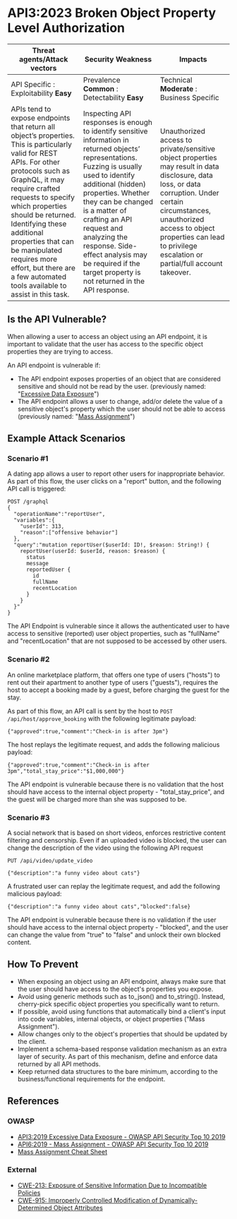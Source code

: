 API3:2023 Broken Object Property Level Authorization
====================================================

| Threat agents/Attack vectors | Security Weakness | Impacts |
| - | - | - |
| API Specific : Exploitability **Easy** | Prevalence **Common** : Detectability **Easy** | Technical **Moderate** : Business Specific |
| APIs tend to expose endpoints that return all object’s properties. This is particularly valid for REST APIs. For other protocols such as GraphQL, it may require crafted requests to specify which properties should be returned. Identifying these additional properties that can be manipulated requires more effort, but there are a few automated tools available to assist in this task. | Inspecting API responses is enough to identify sensitive information in returned objects’ representations. Fuzzing is usually used to identify additional (hidden) properties. Whether they can be changed is a matter of crafting an API request and analyzing the response. Side-effect analysis may be required if the target property is not returned in the API response. | Unauthorized access to private/sensitive object properties may result in data disclosure, data loss, or data corruption. Under certain circumstances, unauthorized access to object properties can lead to privilege escalation or partial/full account takeover. |

## Is the API Vulnerable?

When allowing a user to access an object using an API endpoint, it is important
to validate that the user has access to the specific object properties they are
trying to access.

An API endpoint is vulnerable if:

* The API endpoint exposes properties of an object that are considered
  sensitive and should not be read by the user. (previously named: "[Excessive
  Data Exposure][1]")
* The API endpoint allows a user to change, add/or delete the value of a
  sensitive object's property which the user should not be able to access
  (previously named: "[Mass Assignment][2]")

## Example Attack Scenarios

### Scenario #1

A dating app allows a user to report other users for inappropriate behavior.
As part of this flow, the user clicks on a "report" button, and the following
API call is triggered:

```
POST /graphql
{
  "operationName":"reportUser",
  "variables":{
    "userId": 313,
    "reason":["offensive behavior"]
  },
  "query":"mutation reportUser($userId: ID!, $reason: String!) {
    reportUser(userId: $userId, reason: $reason) {
      status
      message
      reportedUser {
        id
        fullName
        recentLocation
      }
    }
  }"
}
```

The API Endpoint is vulnerable since it allows the authenticated user to have
access to sensitive (reported) user object properties, such as "fullName" and
"recentLocation" that are not supposed to be accessed by other users.

### Scenario #2

An online marketplace platform, that offers one type of users ("hosts") to rent
out their apartment to another type of users ("guests"), requires the host to
accept a booking made by a guest, before charging the guest for the stay.

As part of this flow, an API call is sent by the host to
`POST /api/host/approve_booking` with the following legitimate payload:

```
{"approved":true,"comment":"Check-in is after 3pm"}
```

The host replays the legitimate request, and adds the following malicious
payload:

```
{"approved":true,"comment":"Check-in is after 3pm","total_stay_price":"$1,000,000"}
```

The API endpoint is vulnerable because there is no validation that the host
should have access to the internal object property - "total_stay_price", and
the guest will be charged more than she was supposed to be.

### Scenario #3

A social network that is based on short videos, enforces restrictive content
filtering and censorship. Even if an uploaded video is blocked, the user can
change the description of the video using the following API request

```
PUT /api/video/update_video

{"description":"a funny video about cats"}
```

A frustrated user can replay the legitimate request, and add the following
malicious payload:

```
{"description":"a funny video about cats","blocked":false}
```

The API endpoint is vulnerable because there is no validation if the user
should have access to the internal object property - "blocked", and the user
can change the value from "true" to "false" and unlock their own blocked content.

## How To Prevent

* When exposing an object using an API endpoint, always make sure that the user
  should have access to the object's properties you expose.
* Avoid using generic methods such as to_json() and to_string(). Instead,
  cherry-pick specific object properties you specifically want to return.
* If possible, avoid using functions that automatically bind a client's input
  into code variables, internal objects, or object properties
  ("Mass Assignment").
* Allow changes only to the object's properties that should be updated by the
  client.
* Implement a schema-based response validation mechanism as an extra layer of
  security. As part of this mechanism, define and enforce data returned by all
  API methods.
* Keep returned data structures to the bare minimum, according to the
  business/functional requirements for the endpoint.

## References

### OWASP

* [API3:2019 Excessive Data Exposure - OWASP API Security Top 10 2019][1]
* [API6:2019 - Mass Assignment - OWASP API Security Top 10 2019][2]
* [Mass Assignment Cheat Sheet][3]

### External

* [CWE-213: Exposure of Sensitive Information Due to Incompatible Policies][4]
* [CWE-915: Improperly Controlled Modification of Dynamically-Determined Object Attributes][5]

[1]: https://github.com/OWASP/API-Security/blob/master/2019/en/src/0xa3-excessive-data-exposure.md
[2]: https://github.com/OWASP/API-Security/blob/master/2019/en/src/0xa6-mass-assignment.md
[3]: https://cheatsheetseries.owasp.org/cheatsheets/Mass_Assignment_Cheat_Sheet.html
[4]: https://cwe.mitre.org/data/definitions/213.html
[5]: https://cwe.mitre.org/data/definitions/915.html
